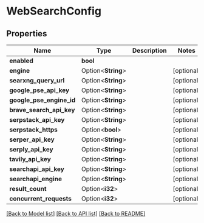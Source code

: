 # WebSearchConfig

## Properties

Name | Type | Description | Notes
------------ | ------------- | ------------- | -------------
**enabled** | **bool** |  | 
**engine** | Option<**String**> |  | [optional]
**searxng_query_url** | Option<**String**> |  | [optional]
**google_pse_api_key** | Option<**String**> |  | [optional]
**google_pse_engine_id** | Option<**String**> |  | [optional]
**brave_search_api_key** | Option<**String**> |  | [optional]
**serpstack_api_key** | Option<**String**> |  | [optional]
**serpstack_https** | Option<**bool**> |  | [optional]
**serper_api_key** | Option<**String**> |  | [optional]
**serply_api_key** | Option<**String**> |  | [optional]
**tavily_api_key** | Option<**String**> |  | [optional]
**searchapi_api_key** | Option<**String**> |  | [optional]
**searchapi_engine** | Option<**String**> |  | [optional]
**result_count** | Option<**i32**> |  | [optional]
**concurrent_requests** | Option<**i32**> |  | [optional]

[[Back to Model list]](../README.md#documentation-for-models) [[Back to API list]](../README.md#documentation-for-api-endpoints) [[Back to README]](../README.md)


